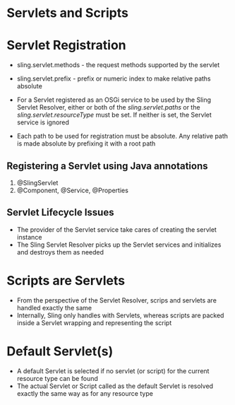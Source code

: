 # Servlets and Scripts

# Servlet Registration
* sling.servlet.methods - the request methods supported by the servlet
* sling.servlet.prefix - prefix or numeric index to make relative paths absolute

* For a Servlet registered as an OSGi service to be used by the Sling Servlet Resolver, either or both of the *sling.servlet.paths* or the *sling.servlet.resourceType* must be set. If neither is set, the Servlet service is ignored
* Each path to be used for registration must be absolute. Any relative path is made absolute by prefixing it with a root path

## Registering a Servlet using Java annotations
1. @SlingServlet
2. @Component, @Service, @Properties

## Servlet Lifecycle Issues
* The provider of the Servlet service take cares of creating the servlet instance
* The Sling Servlet Resolver picks up the Servlet services and initializes and destroys them as needed

# Scripts are Servlets
* From the perspective of the Servlet Resolver, scrips and servlets are handled exactly the same
* Internally, Sling only handles with Servlets, whereas scripts are packed inside a Servlet wrapping and representing the script

# Default Servlet(s)
* A default Servlet is selected if no servlet (or script) for the current resource type can be found
* The actual Servlet or Script called as the default Servlet is resolved exactly the same way as for any resource type